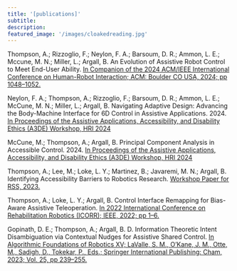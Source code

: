 ```yaml
---
title: '[publications]'
subtitle:
description:
featured_image: '/images/cloakedreading.jpg'
---
```

<!-- TODO: add link to paper title so that it stands out better -->
 Thompson, A.; Rizzoglio, F.; Neylon, F. A.; Barsoum, D. R.; Ammon, L. E.; Mccune, M. N.; Miller, L.; Argall, B. An Evolution of Assistive Robot Control to Meet End-User Ability. [In Companion of the 2024 ACM/IEEE International Conference on Human-Robot Interaction; ACM: Boulder CO USA, 2024; pp 1048–1052.](https://doi.org/10.1145/3610978.3640565)
 
 Neylon, F. A.; Thompson, A.; Rizzoglio, F.; Barsoum, D. R.; Ammon, L. E.; McCune, M. N.; Miller, L.; Argall, B. Navigating Adaptive Design: Advancing the Body-Machine Interface for 6D Control in Assistive Applications. 2024. [In Proceedings of the Assistive Applications, Accessibility, and Disability Ethics (A3DE) Workshop, HRI 2024](https://a3de-hri.github.io/2024/files/papers/neylon_2024_a3de_navigating_applications.pdf)

 McCune, M.; Thompson, A.; Argall, B. Principal Component Analysis in Accessible Control. 2024. [In Proceedings of the Assistive Applications, Accessibility, and Disability Ethics (A3DE) Workshop, HRI 2024](https://a3de-hri.github.io/2024/files/papers/mccune_2024_a3de_principal_control.pdf) 

 Thompson, A.; Lee, M.; Loke, L. Y.; Martinez, B.; Javaremi, M. N.; Argall, B. Identifying Accessibility Barriers to Robotics Research. [Workshop Paper for RSS, 2023.](https://bpb-us-e1.wpmucdn.com/sites.northwestern.edu/dist/5/1812/files/2023/10/23rss_ws_2023_thompson.pdf)
 
 Thompson, A.; Loke, L. Y.; Argall, B. Control Interface Remapping for Bias-Aware Assistive Teleoperation. [In 2022 International Conference on Rehabilitation Robotics (ICORR); IEEE, 2022; pp 1–6.](https://arxiv.org/pdf/2205.08489)

 <!-- Andrew Thompson, Larisa Y. C. Loke, and Brenna Argall. [Control interface remapping for bias-aware assistive teleoperation. To appear in Proceedings of the IEEE International Conference on Rehabilitation Robotics (ICORR), 2022.](https://cpb-us-e1.wpmucdn.com/sites.northwestern.edu/dist/5/1812/files/2022/06/22icorr_thompson.pdf) -->

 Gopinath, D. E.; Thompson, A.; Argall, B. D. Information Theoretic Intent Disambiguation via Contextual Nudges for Assistive Shared Control. [In Algorithmic Foundations of Robotics XV; LaValle, S. M., O’Kane, J. M., Otte, M., Sadigh,  D., Tokekar, P., Eds.; Springer International Publishing: Cham, 2023; Vol. 25, pp 239–255.](https://wafr2022.github.io/proceedings/WAFR_2022_Final_43.pdf)

 <!-- Deepak Gopinath, Andrew Thompson, and Brenna D Argall. [Information theoretic active intent disambiguation via turn taking. To appear in Proceedings of the Workshop on the Algorithmic Foundations of Robotics (WAFR), pages 1–16, 2022.](https://cpb-us-e1.wpmucdn.com/sites.northwestern.edu/dist/5/1812/files/2022/06/22wafr_gopinath.pdf) -->